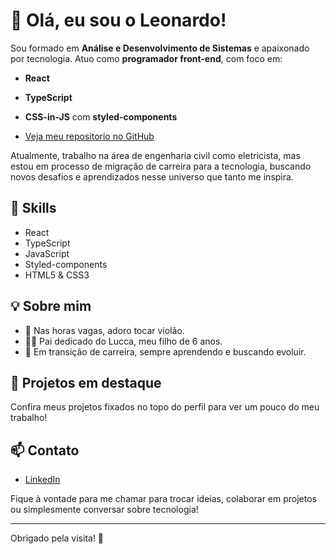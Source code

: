 # 👋 Olá, eu sou o Leonardo!

Sou formado em **Análise e Desenvolvimento de Sistemas** e apaixonado por tecnologia. Atuo como **programador front-end**, com foco em:

- **React**
- **TypeScript**
- **CSS-in-JS** com **styled-components**
  
- [Veja meu repositorio no GitHub](https://github.com/leonardoOluz?tab=repositories)

Atualmente, trabalho na área de engenharia civil como eletricista, mas estou em processo de migração de carreira para a tecnologia, buscando novos desafios e aprendizados nesse universo que tanto me inspira.

## 🚀 Skills

- React
- TypeScript
- JavaScript
- Styled-components
- HTML5 & CSS3

## 💡 Sobre mim

- 🎸 Nas horas vagas, adoro tocar violão.
- 👨‍👦 Pai dedicado do Lucca, meu filho de 6 anos.
- 🔄 Em transição de carreira, sempre aprendendo e buscando evoluir.

## 📌 Projetos em destaque

Confira meus projetos fixados no topo do perfil para ver um pouco do meu trabalho!

## 📫 Contato

- [LinkedIn](https://www.linkedin.com/in/leonardo-luz-ads/)

Fique à vontade para me chamar para trocar ideias, colaborar em projetos ou simplesmente conversar sobre tecnologia!

---

Obrigado pela visita! 🚀
